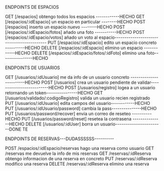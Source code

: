 ENDPOINTS DE ESPACIOS

GET [/espacios] obtengo todos los espacios ------------HECHO
GET [/espacios/:idEspacio] un espacio en particular --------HECHO
POST [/espacios] inserto un espacio nuevo --------HECHO
POST [/espacios/:idEspacio/fotos] añado una foto -----------HECHO
POST [/espacios/:idEspacio/votos] añado un voto al espacio-------------------------------------------
PUT [/espacios/:idEspacio] edito un espacio concreto ----------HECHO
DELETE [/espacios/:idEspacio] elimino un espacio ------------HECHO
DELETE [/espacios/:idEspacio/fotos/:idFoto] elimino una foto----------------HECHO



ENDPOINTS DE USUARIOS

GET [/usuarios/:idUsuario] me da info de un usuario concreto ------------------------HECHO
POST [/usuarios] crea un usuario pendiente de validar--------------------------HECHO
POST [/usuarios/registro] logea a un usuario retornando un token----------------HECHO
GET [/usuarios/validado/:codigoRegistro] valida un usuario recien registrado
PUT [/usuarios/:idUsuario] edita campos del usuario------------HECHO
PUT [/usuarios/:idUsuario/password] cambia la pass---------------HECHO
PUT [/usuarios/password/recover] envia un correo de reseteo ----------HECHO
PUT [/usuarios/password/reset] resetea la contrasena ---------------HECHO
DELETE [/usuarios/:idUser] borra un usuario------------------------DONE TE






ENDPOINTS DE RESERVAS---DUDASSSSSS----------

POST /espacios/:idEspacio/reservas hago una reserva como usuario
GET /reservas me devuelve la info de mis reservas
GET /reservas/:idReserva obtengo informacion de una reserva en concreto
PUT /reservas/:idReserva modifico una reserva
DELETE /reservas/:idReserva elimino una reserva
